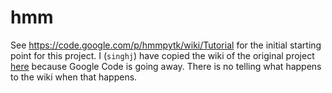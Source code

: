 hmm
===

See https://code.google.com/p/hmmpytk/wiki/Tutorial for the initial starting point for this project. 
I (`singhj`) have copied the wiki of the original project [here](https://github.com/singhj/hmm/wiki) because Google Code is going away.
There is no telling what happens to the wiki when that happens. 
